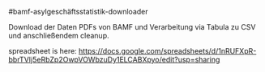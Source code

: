 #bamf-asylgeschäftsstatistik-downloader

Download der Daten PDFs von BAMF und Verarbeitung via Tabula zu CSV und anschließendem cleanup.

spreadsheet is here: https://docs.google.com/spreadsheets/d/1nRUFXpR-bbrTVIj5eRbZp2OwpVOWbzuDy1ELCABXpyo/edit?usp=sharing
